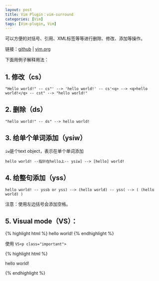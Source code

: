 ```yaml
---
layout: post
title: Vim Plugin：vim-surround
categories: [Vim]
tags: [Vim-plugin, Vim]
---
```


可以方便的对括号、引用、XML标签等等进行删除、修改、添加等操作。

链接：[github](https://github.com/tpope/vim-surround) | [vim.org](http://www.vim.org/scripts/script.php?script_id=1697)

下面用例子解释用法：

## 1. 修改（cs）

    "Hello world!" -- cs"' --> 'hello world!' -- cs'<q> --> <q>hello world!</q> -- cst" --> "hello world!"

## 2. 删除（ds）

    "hello world!" -- ds" --> hello world!

## 3. 给单个单词添加（ysiw）

`iw`是个text object，表示在单个单词添加

    hello world! --指针在hello上-- ysiw] --> [hello] world!

## 4. 给整句添加（yss）

    hello world! -- yssb or yss) --> (hello world) -- yss( --> ( (hello world) )

注意：使用左边括号会添加空格。

## 5. Visual mode（VS）：

{% highlight html %}
    hello world!
{% endhighlight %}

使用 `VS<p class="important">`

{% highlight html %}
<p class="important">
    hello world!
</p>
{% endhighlight %}

